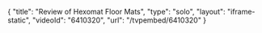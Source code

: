 {
    "title": "Review of Hexomat Floor Mats",
    "type": "solo",
    "layout": "iframe-static",
    "videoId": "6410320",
    "url": "\/tvpembed\/6410320"
}